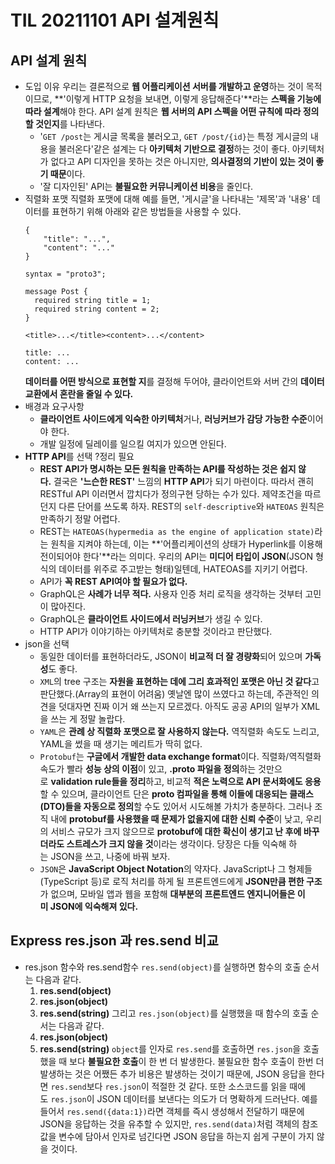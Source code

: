 # TIL 20211101 API 설계원칙

## API 설계 원칙

- 도입 이유
  우리는 결론적으로 **웹 어플리케이션 서버를 개발하고 운영**하는 것이 목적이므로, **'이렇게 HTTP 요청을 보내면, 이렇게 응답해준다'**라는 **스펙을 기능에 따라 설계**해야 한다. API 설계 원칙은 **웹 서버의 API 스펙을 어떤 규칙에 따라 정의할 것인지**를 나타낸다.
  - '`GET /post`는 게시글 목록을 불러오고, `GET /post/{id}`는 특정 게시글의 내용을 불러온다'같은 설계는 다 **아키텍처 기반으로 결정**하는 것이 좋다. 아키텍처가 없다고 API 디자인을 못하는 것은 아니지만, **의사결정의 기반이 있는 것이 좋기 때문**이다.
  - '잘 디자인된' API는 **불필요한 커뮤니케이션 비용**을 줄인다.
- 직렬화 포맷
  직렬화 포맷에 대해 예를 들면, '게시글'을 나타내는 '제목'과 '내용' 데이터를 표현하기 위해 아래와 같은 방법들을 사용할 수 있다.
  ```
  {
      "title": "...",
      "content": "..."
  }
  ```
  ```
  syntax = "proto3";

  message Post {
    required string title = 1;
    required string content = 2;
  }
  ```
  ```
  <title>...</title><content>...</content>
  ```
  ```
  title: ...
  content: ...
  ```
  **데이터를 어떤 방식으로 표현할 지**를 결정해 두어야, 클라이언트와 서버 간의 **데이터 교환에서 혼란을 줄일 수 있다.**
- 배경과 요구사항
  - **클라이언트 사이드에게 익숙한 아키텍처**거나, **러닝커브가 감당 가능한 수준**이어야 한다.
  - 개발 일정에 딜레이를 일으킬 여지가 있으면 안된다.
- **HTTP API**를 선택 ?정리 필요
  - **REST API가 명시하는 모든 원칙을 만족하는 API를 작성하는 것은 쉽지 않다.** 결국은 **'느슨한 REST'** 느낌의 **HTTP API**가 되기 마련이다. 따라서 괜히 RESTful API 이러면서 깝치다가 정의구현 당하는 수가 있다. 제약조건을 따르던지 다른 단어를 쓰도록 하자. REST의 `self-descriptive`와 `HATEOAS` 원칙은 만족하기 정말 어렵다.
  - REST는 `HATEOAS(hypermedia as the engine of application state)`라는 원칙을 지켜야 하는데, 이는 **'어플리케이션의 상태가 Hyperlink를 이용해 전이되어야 한다'**라는 의미다. 우리의 API는 **미디어 타입이 JSON**(JSON 형식의 데이터를 위주로 주고받는 형태)일텐데, HATEOAS를 지키기 어렵다.
  - API가 **꼭 REST API여야 할 필요가 없다.**
  - GraphQL은 **사례가 너무 적다.** 사용자 인증 처리 로직을 생각하는 것부터 고민이 많아진다.
  - GraphQL은 **클라이언트 사이드에서 러닝커브**가 생길 수 있다.
  - HTTP API가 이야기하는 아키텍처로 충분할 것이라고 판단했다.
- json을 선택
  - 동일한 데이터를 표현하더라도, JSON이 **비교적 더 잘 경량화**되어 있으며 **가독성**도 좋다.
  - `XML`의 tree 구조는 **자원을 표현하는 데에 그리 효과적인 포맷은 아닌 것 같다**고 판단했다.(Array의 표현이 어려움) 옛날엔 많이 쓰였다고 하는데, 주관적인 의견을 덧대자면 진짜 이거 왜 쓰는지 모르겠다. 아직도 공공 API의 일부가 XML을 쓰는 게 정말 놀랍다.
  - `YAML`은 **관례 상 직렬화 포맷으로 잘 사용하지 않는다.** 역직렬화 속도도 느리고, YAML을 썼을 때 생기는 메리트가 딱히 없다.
  - `Protobuf`는 **구글에서 개발한 data exchange format**이다. 직렬화/역직렬화 속도가 빨라 **성능 상의 이점**이 있고, **.proto 파일을 정의**하는 것만으로 **validation rule들을 정리**하고, 비교적 **적은 노력으로 API 문서화에도 응용**할 수 있으며, 클라이언트 단은 **proto 컴파일을 통해 이들에 대응되는 클래스(DTO)들을 자동으로 정의**할 수도 있어서 시도해볼 가치가 충분하다. 그러나 조직 내에 **protobuf를 사용했을 때 문제가 없을지에 대한 신뢰 수준**이 낮고, 우리의 서비스 규모가 크지 않으므로 **protobuf에 대한 확신이 생기고 난 후에 바꾸더라도 스트레스가 크지 않을 것**이라는 생각이다. 당장은 다들 익숙해 하는 JSON을 쓰고, 나중에 바꿔 보자.
  - `JSON`은 **JavaScript Object Notation**의 약자다. JavaScript나 그 형제들(TypeScript 등)로 로직 처리를 하게 될 프론트엔드에게 **JSON만큼 편한 구조**가 없으며, 모바일 앱과 웹을 포함해 **대부분의 프론트엔드 엔지니어들은 이미 JSON에 익숙해져 있다.**

## Express res.json 과 res.send 비교

- res.json 함수와 res.send함수
  `res.send(object)`를 실행하면 함수의 호출 순서는 다음과 같다.
  1. **res.send(object)**
  2. **res.json(object)**
  3. **res.send(string)**
  그리고 `res.json(object)`를 실행했을 때 함수의 호출 순서는 다음과 같다.
  1. **res.json(object)**
  2. **res.send(string)**
  `object`를 인자로 `res.send`를 호출하면 `res.json`을 호출했을 때 보다 **불필요한 호출**이 한 번 더 발생한다.
  불필요한 함수 호출이 한번 더 발생하는 것은 어쨌든 추가 비용은 발생하는 것이기 때문에, JSON 응답을 한다면 `res.send`보다 `res.json`이 적절한 것 같다.
  또한 소스코드를 읽을 때에도 `res.json`이 JSON 데이터를 보낸다는 의도가 더 명확하게 드러난다. 예를 들어서 `res.send({data:1})`라면 객체를 즉시 생성해서 전달하기 때문에 JSON을 응답하는 것을 유추할 수 있지만, `res.send(data)`처럼 객체의 참조값을 변수에 담아서 인자로 넘긴다면 JSON 응답을 하는지 쉽게 구분이 가지 않을 것이다.
